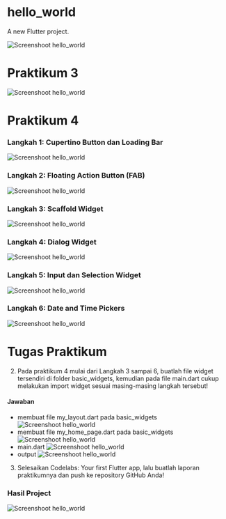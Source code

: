 # hello_world

A new Flutter project.

![Screenshoot hello_world](images/01.png)

<h1>Praktikum 3</h1>

![Screenshoot hello_world](images/02.png)

<h1>Praktikum 4</h1>
<h3>Langkah 1: Cupertino Button dan Loading Bar</h3>

![Screenshoot hello_world](images/13.png)

<h3>Langkah 2: Floating Action Button (FAB)</h3>

![Screenshoot hello_world](images/14.png)

<h3>Langkah 3: Scaffold Widget</h3>

![Screenshoot hello_world](images/03.png)

<h3>Langkah 4: Dialog Widget</h3>

![Screenshoot hello_world](images/04.gif)

<h3>Langkah 5: Input dan Selection Widget</h3>

![Screenshoot hello_world](images/05.gif)

<h3>Langkah 6: Date and Time Pickers</h3>

![Screenshoot hello_world](images/06.gif)

<h1>Tugas Praktikum</h1>

2. Pada praktikum 4 mulai dari Langkah 3 sampai 6, buatlah file widget tersendiri di folder basic_widgets, kemudian pada file main.dart cukup melakukan import widget sesuai masing-masing langkah tersebut!
<h4>Jawaban</h4>

- membuat file my_layout.dart pada basic_widgets
  ![Screenshoot hello_world](images/07.png)
- membuat file my_home_page.dart pada basic_widgets
  ![Screenshoot hello_world](images/08.png)
- main.dart
  ![Screenshoot hello_world](images/09.png)
- output
  ![Screenshoot hello_world](images/10.gif)

3. Selesaikan Codelabs: Your first Flutter app, lalu buatlah laporan praktikumnya dan push ke repository GitHub Anda!

<h3>Hasil Project</h3>

![Screenshoot hello_world](images/11.gif)
